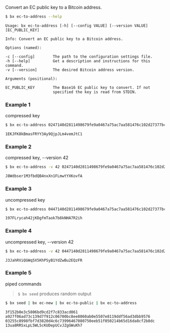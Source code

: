 Convert an EC public key to a Bitcoin address.
```sh
$ bx ec-to-address --help
```
```
Usage: bx ec-to-address [-h] [--config VALUE] [--version VALUE]         
[EC_PUBLIC_KEY]

Info: Convert an EC public key to a Bitcoin address.

Options (named):

-c [--config]        The path to the configuration settings file.        
-h [--help]          Get a description and instructions for this command.
-v [--version]       The desired Bitcoin address version.                

Arguments (positional):

EC_PUBLIC_KEY        The Base16 EC public key to convert. If not         
                     specified the key is read from STDIN.
```
### Example 1
compressed key
```sh
$ bx ec-to-address 0247140d2811498679fe9a0467a75ac7aa581476c102d27377bc0232635af8ad36
```
```
1EKJFK8kBmasFRYY3Ay9QjpJLm4vemJtC1
```
### Example 2
compressed key, --version 42
```sh
$ bx ec-to-address -v 42 0247140d2811498679fe9a0467a75ac7aa581476c102d27377bc0232635af8ad36
```
```
J8Wdbser1M3fbdQB4nxXn1FLmwtYXKovfA
```
### Example 3
uncompressed key
```sh
$ bx ec-to-address 0447140d2811498679fe9a0467a75ac7aa581476c102d27377bc0232635af8ad36e87bb04f401be3b770a0f3e2267a6c3b14a3074f6b5ce4419f1fcdc1ca4b1cb6
```
```
197FLrycah42jKDgfmTaok7b8kNHA7R2ih
```
### Example 4
uncompressed key, --version 42
```sh
$ bx ec-to-address -v 42 0447140d2811498679fe9a0467a75ac7aa581476c102d27377bc0232635af8ad36e87bb04f401be3b770a0f3e2267a6c3b14a3074f6b5ce4419f1fcdc1ca4b1cb6
```
```
J3JahRViQGWq5X5KhPSyB1YdZwBu2EQzFR
```
### Example 5
piped commands
> `$ bx seed` produces random output
```sh
$ bx seed | bx ec-new | bx ec-to-public | bx ec-to-address
```
```
3f152b0e3c5806bd9cd2f7c833acd061
a927f06ad73c139d7f912c06700bc8ee8060ab0e5507e8119ddf56ad3dbb9576
03255c8998fbf7d3820d4c6c73996467080750eeb51f050214b65d16da8cf2b8dc
13ua8RRSxLpL5WL5cKUDepUCvJZgGWuKh7
```